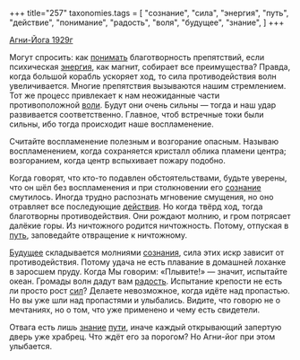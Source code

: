 +++
title="257"
taxonomies.tags = [
 "сознание",
 "сила",
 "энергия",
 "путь",
 "действие",
 "понимание",
 "радость",
 "воля",
 "будущее",
 "знание",
]
+++

[Агни-Йога 1929г](/agni/1929)

Могут спросить: как [понимать](/tags/понимание) благотворность препятствий, если психическая [энергия](/tags/энергия), как магнит, собирает все преимущества? Правда, когда большой корабль ускоряет ход, то сила противодействия волн увеличивается. Многие препятствия вызываются нашим стремлением. Тот же процесс привлекает к нам неожиданные части противоположной [воли](/tags/воля). Будут они очень сильны — тогда и наш удар развивается соответственно. Главное, чтоб встречные токи были сильны, ибо тогда происходит наше воспламенение.   

Считайте воспламенение полезным и возгорание опасным. Называю воспламенением, когда сохраняется кристалл облика пламени центра; возгоранием, когда центр вспыхивает пожару подобно.   

Когда говорят, что кто-то подавлен обстоятельствами, будьте уверены, что он шёл без воспламенения и при столкновении его [сознание](/tags/сознание) смутилось. Иногда трудно распознать мгновение смущения, но оно отравляет все последующие [действия](/tags/действие). Но когда твёрд ход, тогда благотворны противодействия. Они рождают молнию, и гром потрясает далёкие горы. Из ничтожного родится ничтожность. Потому, отпуская в [путь](/tags/путь), заповедайте отвращение к ничтожному.   

[Будущее](/tags/будущее) складывается молниями [сознания](/tags/сознание), сила этих искр зависит от противодействия. Потому удача не есть плавание в домашней лоханке в заросшем пруду. Когда Мы говорим: «Плывите!» — значит, испытайте океан. Громады волн дадут вам [радость](/tags/радость). Испытание крепости не есть ли просто рост [сил](/tags/сила)? Делаете невозможное, когда идёте над пропастью. Но вы уже шли над пропастями и улыбались. Видите, что говорю не о мечтаниях, но о том, что уже применено и чему есть свидетели.   

Отвага есть лишь [знание](/tags/знание) [пути](/tags/путь), иначе каждый открывающий запертую дверь уже храбрец. Что ждёт его за порогом? Но Агни-йог при этом улыбается.